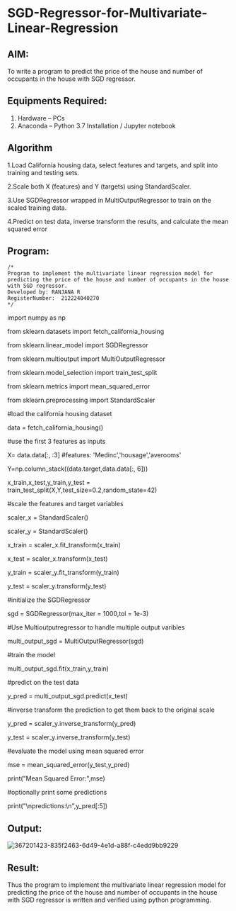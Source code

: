 # SGD-Regressor-for-Multivariate-Linear-Regression

## AIM:
To write a program to predict the price of the house and number of occupants in the house with SGD regressor.

## Equipments Required:
1. Hardware – PCs
2. Anaconda – Python 3.7 Installation / Jupyter notebook

## Algorithm
 1.Load California housing data, select features and targets, and split into training and testing sets.
   
 2.Scale both X (features) and Y (targets) using StandardScaler.

 3.Use SGDRegressor wrapped in MultiOutputRegressor to train on the scaled training data.

 4.Predict on test data, inverse transform the results, and calculate the mean squared error
 

## Program:
```
/*
Program to implement the multivariate linear regression model for predicting the price of the house and number of occupants in the house with SGD regressor.
Developed by: RANJANA R
RegisterNumber:  212224040270
*/
```
import numpy as np

  from sklearn.datasets import fetch_california_housing
  
  from sklearn.linear_model import SGDRegressor
  
  from sklearn.multioutput import MultiOutputRegressor
  
  from sklearn.model_selection import train_test_split
  
  from sklearn.metrics import mean_squared_error
  
  from sklearn.preprocessing import StandardScaler
  
  #load the california housing dataset
  
  data = fetch_california_housing()
  
  #use the first 3 features as inputs
  
  X= data.data[:, :3] #features: 'Medinc','housage','averooms'
  
  Y=np.column_stack((data.target,data.data[:, 6]))
  
  x_train,x_test,y_train,y_test = train_test_split(X,Y,test_size=0.2,random_state=42)
  
  #scale the features and target variables
  
  scaler_x = StandardScaler()

  
  scaler_y = StandardScaler()
  
  x_train = scaler_x.fit_transform(x_train)
  
  x_test = scaler_x.transform(x_test)
  
  y_train = scaler_y.fit_transform(y_train)
  
  y_test = scaler_y.transform(y_test)
  
  #initialize the SGDRegressor
  
  sgd = SGDRegressor(max_iter = 1000,tol = 1e-3)
  
  #Use Multioutputregressor to handle multiple output varibles
  
  multi_output_sgd = MultiOutputRegressor(sgd)
  
  #train the model
  
  multi_output_sgd.fit(x_train,y_train)
  
  #predict on the test data
  
  y_pred = multi_output_sgd.predict(x_test)
  
  #inverse transform the prediction to get them back to the original scale
  
  y_pred = scaler_y.inverse_transform(y_pred)
  
  y_test = scaler_y.inverse_transform(y_test)
  
  #evaluate the model using mean squared error
  
  mse = mean_squared_error(y_test,y_pred)
  
  print("Mean Squared Error:",mse)
  
  #optionally print some predictions
  
  print("\npredictions:\n",y_pred[:5])




## Output:
![367201423-835f2463-6d49-4e1d-a88f-c4edd9bb9229](https://github.com/user-attachments/assets/5ea54525-21e3-4a1b-b434-d0580a49b3c5)



## Result:
Thus the program to implement the multivariate linear regression model for predicting the price of the house and number of occupants in the house with SGD regressor is written and verified using python programming.

